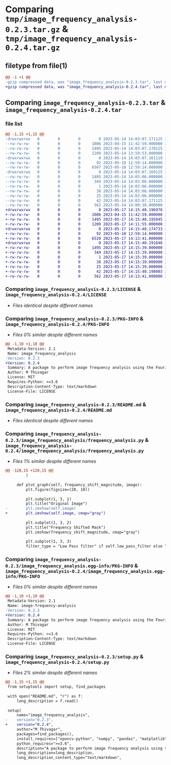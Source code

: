 # Comparing `tmp/image_frequency_analysis-0.2.3.tar.gz` & `tmp/image_frequency_analysis-0.2.4.tar.gz`

## filetype from file(1)

```diff
@@ -1 +1 @@
-gzip compressed data, was "image_frequency_analysis-0.2.3.tar", last modified: Sun May 14 14:03:07 2023, max compression
+gzip compressed data, was "image_frequency_analysis-0.2.4.tar", last modified: Wed May 17 14:15:40 2023, max compression
```

## Comparing `image_frequency_analysis-0.2.3.tar` & `image_frequency_analysis-0.2.4.tar`

### file list

```diff
@@ -1,15 +1,15 @@
-drwxrwxrwx   0        0        0        0 2023-05-14 14:03:07.171125 image_frequency_analysis-0.2.3/
--rw-rw-rw-   0        0        0     1086 2023-04-15 11:42:59.000000 image_frequency_analysis-0.2.3/LICENSE
--rw-rw-rw-   0        0        0     1495 2023-05-14 14:03:07.170125 image_frequency_analysis-0.2.3/PKG-INFO
--rw-rw-rw-   0        0        0     1209 2023-05-14 13:59:53.000000 image_frequency_analysis-0.2.3/README.md
-drwxrwxrwx   0        0        0        0 2023-05-14 14:03:07.161119 image_frequency_analysis-0.2.3/image_frequency_analysis/
--rw-rw-rw-   0        0        0       92 2023-05-10 12:59:14.000000 image_frequency_analysis-0.2.3/image_frequency_analysis/__init__.py
--rw-rw-rw-   0        0        0     6507 2023-05-10 12:59:14.000000 image_frequency_analysis-0.2.3/image_frequency_analysis/frequency_analysis.py
-drwxrwxrwx   0        0        0        0 2023-05-14 14:03:07.169125 image_frequency_analysis-0.2.3/image_frequency_analysis.egg-info/
--rw-rw-rw-   0        0        0     1495 2023-05-14 14:03:06.000000 image_frequency_analysis-0.2.3/image_frequency_analysis.egg-info/PKG-INFO
--rw-rw-rw-   0        0        0      349 2023-05-14 14:03:06.000000 image_frequency_analysis-0.2.3/image_frequency_analysis.egg-info/SOURCES.txt
--rw-rw-rw-   0        0        0        1 2023-05-14 14:03:06.000000 image_frequency_analysis-0.2.3/image_frequency_analysis.egg-info/dependency_links.txt
--rw-rw-rw-   0        0        0       38 2023-05-14 14:03:06.000000 image_frequency_analysis-0.2.3/image_frequency_analysis.egg-info/requires.txt
--rw-rw-rw-   0        0        0       25 2023-05-14 14:03:06.000000 image_frequency_analysis-0.2.3/image_frequency_analysis.egg-info/top_level.txt
--rw-rw-rw-   0        0        0       42 2023-05-14 14:03:07.171125 image_frequency_analysis-0.2.3/setup.cfg
--rw-rw-rw-   0        0        0      562 2023-05-14 14:00:38.000000 image_frequency_analysis-0.2.3/setup.py
+drwxrwxrwx   0        0        0        0 2023-05-17 14:15:40.196978 image_frequency_analysis-0.2.4/
+-rw-rw-rw-   0        0        0     1086 2023-04-15 11:42:59.000000 image_frequency_analysis-0.2.4/LICENSE
+-rw-rw-rw-   0        0        0     1495 2023-05-17 14:15:40.195845 image_frequency_analysis-0.2.4/PKG-INFO
+-rw-rw-rw-   0        0        0     1209 2023-05-17 14:11:55.000000 image_frequency_analysis-0.2.4/README.md
+drwxrwxrwx   0        0        0        0 2023-05-17 14:15:40.174733 image_frequency_analysis-0.2.4/image_frequency_analysis/
+-rw-rw-rw-   0        0        0       92 2023-05-10 12:59:14.000000 image_frequency_analysis-0.2.4/image_frequency_analysis/__init__.py
+-rw-rw-rw-   0        0        0     6520 2023-05-17 14:13:41.000000 image_frequency_analysis-0.2.4/image_frequency_analysis/frequency_analysis.py
+drwxrwxrwx   0        0        0        0 2023-05-17 14:15:40.191848 image_frequency_analysis-0.2.4/image_frequency_analysis.egg-info/
+-rw-rw-rw-   0        0        0     1495 2023-05-17 14:15:39.000000 image_frequency_analysis-0.2.4/image_frequency_analysis.egg-info/PKG-INFO
+-rw-rw-rw-   0        0        0      349 2023-05-17 14:15:39.000000 image_frequency_analysis-0.2.4/image_frequency_analysis.egg-info/SOURCES.txt
+-rw-rw-rw-   0        0        0        1 2023-05-17 14:15:39.000000 image_frequency_analysis-0.2.4/image_frequency_analysis.egg-info/dependency_links.txt
+-rw-rw-rw-   0        0        0       38 2023-05-17 14:15:39.000000 image_frequency_analysis-0.2.4/image_frequency_analysis.egg-info/requires.txt
+-rw-rw-rw-   0        0        0       25 2023-05-17 14:15:39.000000 image_frequency_analysis-0.2.4/image_frequency_analysis.egg-info/top_level.txt
+-rw-rw-rw-   0        0        0       42 2023-05-17 14:15:40.198003 image_frequency_analysis-0.2.4/setup.cfg
+-rw-rw-rw-   0        0        0      562 2023-05-17 14:13:41.000000 image_frequency_analysis-0.2.4/setup.py
```

### Comparing `image_frequency_analysis-0.2.3/LICENSE` & `image_frequency_analysis-0.2.4/LICENSE`

 * *Files identical despite different names*

### Comparing `image_frequency_analysis-0.2.3/PKG-INFO` & `image_frequency_analysis-0.2.4/PKG-INFO`

 * *Files 0% similar despite different names*

```diff
@@ -1,10 +1,10 @@
 Metadata-Version: 2.1
 Name: image_frequency_analysis
-Version: 0.2.3
+Version: 0.2.4
 Summary: A package to perform image frequency analysis using the Fourier Transform method
 Author: M Thivagar
 License: MIT
 Requires-Python: >=3.6
 Description-Content-Type: text/markdown
 License-File: LICENSE
```

### Comparing `image_frequency_analysis-0.2.3/README.md` & `image_frequency_analysis-0.2.4/README.md`

 * *Files identical despite different names*

### Comparing `image_frequency_analysis-0.2.3/image_frequency_analysis/frequency_analysis.py` & `image_frequency_analysis-0.2.4/image_frequency_analysis/frequency_analysis.py`

 * *Files 1% similar despite different names*

```diff
@@ -128,15 +128,15 @@
         )
 
     def plot_graph(self, frequency_shift_magnitude, image):
         plt.figure(figsize=(20, 10))
 
         plt.subplot(1, 3, 1)
         plt.title("Original Image")
-        plt.imshow(self.image)
+        plt.imshow(self.image, cmap="gray")
 
         plt.subplot(1, 3, 2)
         plt.title("Frequency Shifted Mask")
         plt.imshow(frequency_shift_magnitude, cmap="gray")
 
         plt.subplot(1, 3, 3)
         filter_type = "Low Pass filter" if self.low_pass_filter else "High Pass Filter"
```

### Comparing `image_frequency_analysis-0.2.3/image_frequency_analysis.egg-info/PKG-INFO` & `image_frequency_analysis-0.2.4/image_frequency_analysis.egg-info/PKG-INFO`

 * *Files 0% similar despite different names*

```diff
@@ -1,10 +1,10 @@
 Metadata-Version: 2.1
 Name: image-frequency-analysis
-Version: 0.2.3
+Version: 0.2.4
 Summary: A package to perform image frequency analysis using the Fourier Transform method
 Author: M Thivagar
 License: MIT
 Requires-Python: >=3.6
 Description-Content-Type: text/markdown
 License-File: LICENSE
```

### Comparing `image_frequency_analysis-0.2.3/setup.py` & `image_frequency_analysis-0.2.4/setup.py`

 * *Files 2% similar despite different names*

```diff
@@ -1,15 +1,15 @@
 from setuptools import setup, find_packages
 
 with open("README.md", "r") as f:
     long_description = f.read()
 
 setup(
     name="image_frequency_analysis",
-    version="0.2.3",
+    version="0.2.4",
     author="M Thivagar",
     packages=find_packages(),
     install_requires=["opencv-python", "numpy", "pandas", "matplotlib"],
     python_requires=">=3.6",
     description="A package to perform image frequency analysis using the Fourier Transform method",
     long_description=long_description,
     long_description_content_type="text/markdown",
```

